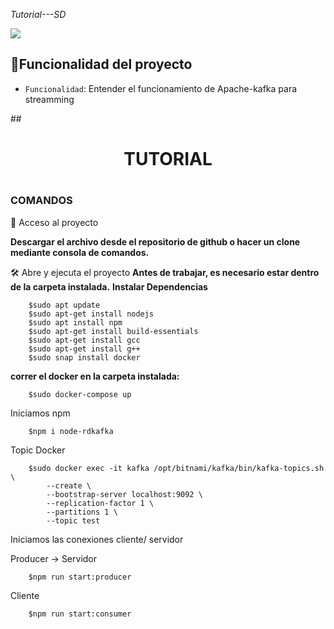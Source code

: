 <em> Tutorial---SD </em>
  <p align="left">
   <img src="https://img.shields.io/badge/STATUS-EN%20DESAROLLO-green">
   </p>
   
## :hammer:Funcionalidad del proyecto
- `Funcionalidad`: Entender el funcionamiento de Apache-kafka para streamming




##<h1 align='center'>TUTORIAL<h1>
<h3>COMANDOS</h3>
	
📁 Acceso al proyecto

**Descargar el archivo desde el repositorio de github o hacer un clone mediante consola de comandos.**

🛠️ Abre y ejecuta el proyecto
**Antes de trabajar, es necesario estar dentro de la carpeta instalada.**
**Instalar Dependencias**
```
	$sudo apt update
	$sudo apt-get install nodejs
	$sudo apt install npm
	$sudo apt-get install build-essentials
	$sudo apt-get install gcc
	$sudo apt-get install g++
	$sudo snap install docker
```
	
**correr el docker en la carpeta instalada:**
```
	$sudo docker-compose up
```

Iniciamos npm
```
	$npm i node-rdkafka
```	
Topic Docker
```
	$sudo docker exec -it kafka /opt/bitnami/kafka/bin/kafka-topics.sh \
	    --create \
	    --bootstrap-server localhost:9092 \
	    --replication-factor 1 \
	    --partitions 1 \
	    --topic test
```
Iniciamos las conexiones cliente/ servidor

Producer -> 
Servidor
```
	$npm run start:producer	   
```
Cliente
```
	$npm run start:consumer
```
